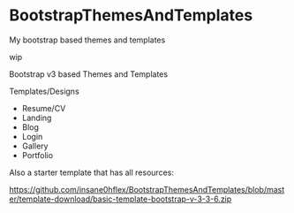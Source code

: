 # BootstrapThemesAndTemplates
My bootstrap based themes and templates


wip


Bootstrap v3 based Themes and Templates

Templates/Designs
* Resume/CV
* Landing
* Blog
* Login
* Gallery
* Portfolio

Also a starter template that has all resources:

https://github.com/insane0hflex/BootstrapThemesAndTemplates/blob/master/template-download/basic-template-bootstrap-v-3-3-6.zip

